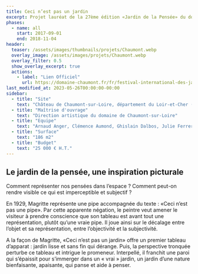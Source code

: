 ```yaml
---
title: Ceci n’est pas un jardin
excerpt: Projet lauréat de la 27ème édition «Jardin de la Pensée» du domaine de Chaumont-sur-Loire
phases:
  - name: all
    start: 2017-09-01
    end: 2018-11-04
header:
  teaser: /assets/images/thumbnails/projets/Chaumont.webp
  overlay_image: /assets/images/projets/Chaumont.webp
  overlay_filter: 0.5
  show_overlay_excerpt: true
  actions:
    - label: "Lien Officiel"
      url: https://domaine-chaumont.fr/fr/festival-international-des-jardins/archives/edition-2018-jardins-de-la-pensee
last_modified_at: 2023-05-26T00:00:00-00:00
sidebar:
  - title: "Site"
    text: "Château de Chaumont-sur-Loire, département du Loir-et-Cher (41)"
  - title: "Maîtrise d'ouvrage"
    text: "Direction artistique du domaine de Chaumont-sur-Loire"
  - title: "Equipe"
    text: "Arnaud Anger, Clémence Aumond, Ghislain Dalbos, Julie Ferrero, Frédéric Fouan, Juliette Ols"
  - title: "Surface"
    text: "186 m2"
  - title: "Budget"
    text: "25 000 € H.T."
---
```

## Le jardin de la pensée, une inspiration picturale  

Comment représenter nos pensées dans l’espace ? Comment peut-on rendre visible ce qui est imperceptible et subjectif ?

En 1929, Magritte représente une pipe accompagnée du texte : «Ceci n’est pas une pipe». Par cette apparente négation, le peintre veut amener le visiteur à prendre conscience que son tableau est avant tout une représentation, plutôt qu’une vraie pipe. Il joue ainsi sur le décalage entre l’objet et sa représentation, entre l’objectivité et la subjectivité.

A la façon de Magritte, «Ceci n’est pas un jardin» offre un premier tableau d’apparat : jardin lisse et sans fin qui dérange. Puis, la perspective tronquée perturbe ce tableau et intrigue le promeneur. Interpellé, il franchit une paroi qui s’épaissit pour s’immerger dans un « vrai » jardin, un jardin d’une nature bienfaisante, apaisante, qui panse et aide à penser.

